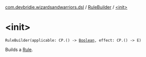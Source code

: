 [com.devbridie.wizardsandwarriors.dsl](../index.md) / [RuleBuilder](index.md) / [&lt;init&gt;](.)

# &lt;init&gt;

`RuleBuilder(applicable: CP.() -> `[`Boolean`](https://kotlinlang.org/api/latest/jvm/stdlib/kotlin/-boolean/index.html)`, effect: CP.() -> E)`

Builds a [Rule](../../com.devbridie.wizardsandwarriors.framework/-rule/index.md).

